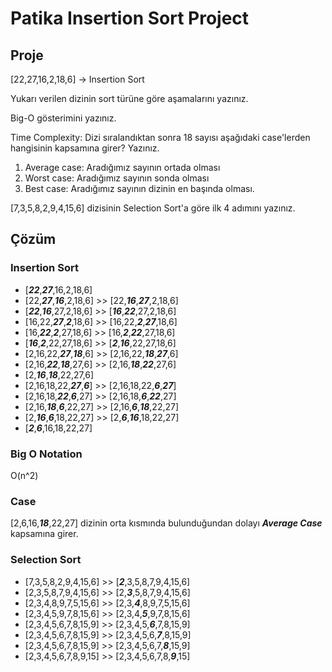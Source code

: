 # Patika Insertion Sort Project

## Proje

[22,27,16,2,18,6] -> Insertion Sort

Yukarı verilen dizinin sort türüne göre aşamalarını yazınız.

Big-O gösterimini yazınız.

Time Complexity: Dizi sıralandıktan sonra 18 sayısı aşağıdaki case'lerden hangisinin kapsamına girer? Yazınız.

  1. Average case: Aradığımız sayının ortada olması
  2. Worst case: Aradığımız sayının sonda olması
  3. Best case: Aradığımız sayının dizinin en başında olması.

[7,3,5,8,2,9,4,15,6] dizisinin Selection Sort'a göre ilk 4 adımını yazınız.

## Çözüm

### Insertion Sort
* [***22***,***27***,16,2,18,6]
* [22,***27***,***16***,2,18,6] >> [22,***16***,***27***,2,18,6]
* [***22***,***16***,27,2,18,6] >> [***16***,***22***,27,2,18,6]
* [16,22,***27***,***2***,18,6] >> [16,22,***2***,***27***,18,6]
* [16,***22***,***2***,27,18,6] >> [16,***2***,***22***,27,18,6]
* [***16***,***2***,22,27,18,6] >> [***2***,***16***,22,27,18,6]
* [2,16,22,***27***,***18***,6] >> [2,16,22,***18***,***27***,6]
* [2,16,***22***,***18***,27,6] >> [2,16,***18***,***22***,27,6]
* [2,***16***,***18***,22,27,6]
* [2,16,18,22,***27***,***6***] >> [2,16,18,22,***6***,***27***]
* [2,16,18,***22***,***6***,27] >> [2,16,18,***6***,***22***,27]
* [2,16,***18***,***6***,22,27] >> [2,16,***6***,***18***,22,27]
* [2,***16***,***6***,18,22,27] >> [2,***6***,***16***,18,22,27]
* [***2***,***6***,16,18,22,27]

### Big O Notation
O(n^2)

### Case
[2,6,16,***18***,22,27] dizinin orta kısmında bulunduğundan dolayı ***Average Case*** kapsamına girer.

### Selection Sort
* [7,3,5,8,2,9,4,15,6] >> [***2***,3,5,8,7,9,4,15,6]
* [2,3,5,8,7,9,4,15,6] >> [2,***3***,5,8,7,9,4,15,6]
* [2,3,4,8,9,7,5,15,6] >> [2,3,***4***,8,9,7,5,15,6]
* [2,3,4,5,9,7,8,15,6] >> [2,3,4,***5***,9,7,8,15,6]
* [2,3,4,5,6,7,8,15,9] >> [2,3,4,5,***6***,7,8,15,9]
* [2,3,4,5,6,7,8,15,9] >> [2,3,4,5,6,***7***,8,15,9]
* [2,3,4,5,6,7,8,15,9] >> [2,3,4,5,6,7,***8***,15,9]
* [2,3,4,5,6,7,8,9,15] >> [2,3,4,5,6,7,8,***9***,15]
